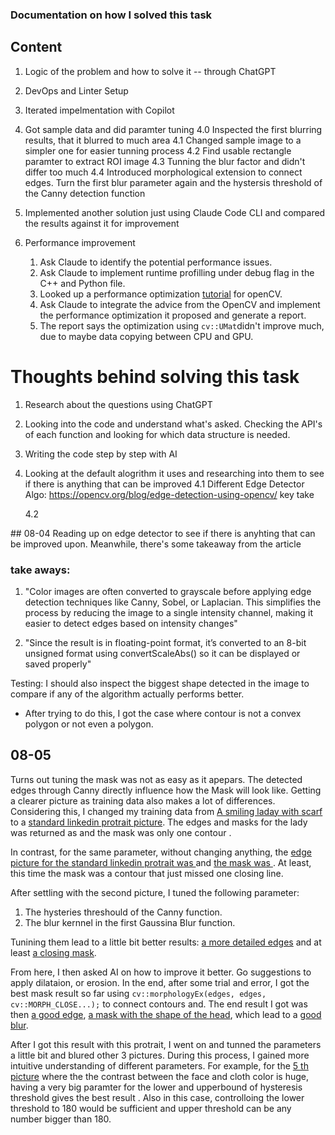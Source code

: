 ### Documentation on how I solved this task

## Content

1. Logic of the problem and how to solve it -- through ChatGPT
2. DevOps and Linter Setup
3. Iterated impelmentation with Copilot
4. Got sample data and did paramter tuning
    4.0 Inspected the first blurring results, that it blurred to much area
    4.1 Changed sample image to a simpler one for easier tunning process
    4.2 Find usable rectangle paramter to extract ROI image
    4.3 Tunning the blur factor and didn't differ too much
    4.4 Introduced morphological extension to connect edges. Turn the first blur parameter again and the hystersis threshold of the Canny detection function 

5. Implemented another solution just using Claude Code CLI and compared the results against it for improvement
6. Performance improvement
    1. Ask Claude to identify the potential performance issues.
    2. Ask Claude to implement runtime profilling under debug flag in the C++ and Python file. 
    3. Looked up a performance optimization [tutorial](https://www.opencvhelp.org/tutorials/best-practices/performance-optimization/) for openCV.
    4. Ask Claude to integrate the advice from the OpenCV and implement the performance optimization it proposed and generate a report. 
    5. The report says the optimization using `cv::UMat`didn't improve much, due to maybe data copying between CPU and GPU.










# Thoughts behind solving this task

1. Research about the questions using ChatGPT
2. Looking into the code and understand what's asked. Checking the API's of each function and looking for which data structure is needed.
3. Writing the code step by step with AI
4. Looking at the default alogrithm it uses and researching into them to see if there is anything that can be improved
    4.1 Different Edge Detector Algo: https://opencv.org/blog/edge-detection-using-opencv/
        key take 

    4.2  



## 08-04
Reading up on edge detector to see if there is anyhting that can be improved upon. Meanwhile, there's some takeaway from the article

### take aways:
1. "Color images are often converted to grayscale before applying edge detection techniques like Canny, Sobel, or Laplacian. This simplifies the process by reducing the image to a single intensity channel, making it easier to detect edges based on intensity changes"

2. "Since the result is in floating-point format, it’s converted to an 8-bit unsigned format using convertScaleAbs() so it can be displayed or saved properly"


Testing: I should also inspect the biggest shape detected in the image to compare if any of the algorithm actually performs better.
- After trying to do this, I got the case where contour is not a convex polygon or not even a polygon.



## 08-05

Turns out tuning the mask was not as easy as it apepars. The detected edges through Canny directly influence how the Mask will look like. Getting a clearer picture as training data also makes a lot of differences. Considering this, I changed my training data from [A smiling laday with scarf](./input_images_test/1/smiling_lady.jpg) to a [standard linkedin protrait picture](./input_images_test/2/better_protrait_rect160_1_200_240.jpg). The edges and masks for the lady was returned as [](./output_images_test/report/smiling_lady_edges.jpg) and the mask was only one contour [](./output_images_test/report/smiling_lady_mask.jpg). 

In contrast, for the same parameter, without changing anything, the [edge picture for the standard linkedin protrait was ](./output_images_test/report/better_protrait_rect160_1_200_240_edges.jpg) and [the mask was ](./output_images_test/report/better_protrait_rect160_1_200_240_mask.jpg). At least, this time the mask was a contour that just missed one closing line.

After settling with the second picture, I tuned the following parameter:
1. The hysteries threshould of the Canny function.
2. The blur kernnel in the first Gaussina Blur function.

Tunining them lead to a little bit better results: [a more detailed edges](./output_images_test/report/tunning/better_protrait_rect160_1_200_240_edges.jpg) and at least [a closing mask](./output_images_test/report/tunning/better_protrait_rect160_1_200_240_mask.jpg).

From here, I then asked AI on how to improve it better. Go suggestions to apply dilataion, or erosion. In the end, after some trial and error, I got the best mask result so far using ```cv::morphologyEx(edges, edges, cv::MORPH_CLOSE...);``` to connect contours and. The end result I got was then [a good edge](./output_images_test/better_protrait_edges.jpg), [a mask with the shape of the head](./output_images_test/better_protrait_mask.jpg), which lead to a [good blur](./output_images_test/better_protrait_rect160_1_200_240.jpg).


After I got this result with this protrait, I went on and tunned the parameters a little bit and blured other 3 pictures. During this process, I gained more intuitive understanding of different parameters. For example, for the [5 th picture](./input_images_test/5/mens_gromming_rect100_1_400_300.jpg) where the the contrast between the face and cloth color is huge, having a very big paramter for the lower and upperbound of hysteresis threshold gives the best result [](./output_images_test/mens_gromming_mask.jpg). Also in this case, controlloing the lower threshold to 180 would be sufficient and upper threshold can be any number bigger than 180.




